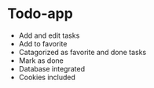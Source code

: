 # Todo-app

* Add and edit tasks                      
* Add to favorite                         
* Catagorized as favorite and done tasks
* Mark as done
* Database integrated
* Cookies included
